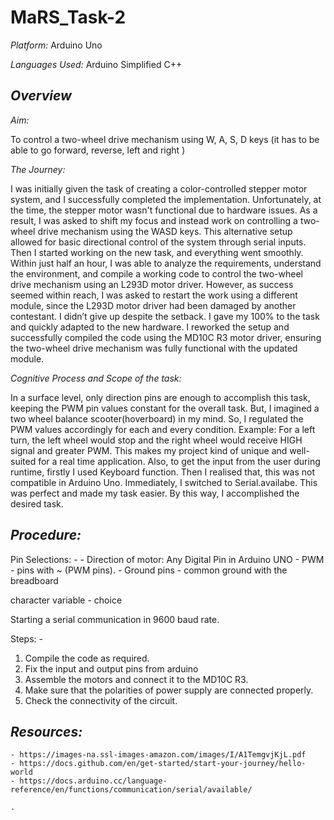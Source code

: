 # MaRS_Task-2
*Platform:* Arduino Uno

*Languages Used:* Arduino Simplified C++ 

## *Overview*
*Aim:* 

To control a two-wheel drive mechanism using W, A, S, D keys (it has to be able to go forward, reverse, left and right ) 

*The Journey:* 
    
I was initially given the task of creating a color-controlled stepper motor system, and I successfully completed the implementation. Unfortunately, at the time, the stepper motor wasn't functional due to hardware issues. As a result, I was asked to shift my focus and instead work on controlling a two-wheel drive mechanism using the WASD keys. This alternative setup allowed for basic directional control of the system through serial inputs.
    Then I started working on the new task, and everything went smoothly. Within just half an hour, I was able to analyze the requirements, understand the environment, and compile a working code to control the two-wheel drive mechanism using an L293D motor driver. However, as success seemed within reach, I was asked to restart the work using a different module, since the L293D motor driver had been damaged by another contestant.
    I didn’t give up despite the setback. I gave my 100% to the task and quickly adapted to the new hardware. I reworked the setup and successfully compiled the code using the MD10C R3 motor driver, ensuring the two-wheel drive mechanism was fully functional with the updated module.

*Cognitive Process and Scope of the task:*  
    
In a surface level, only direction pins are enough to accomplish this task, keeping the PWM pin values constant for the overall task. But, I imagined a two wheel balance scooter(hoverboard) in my mind. So, I regulated the PWM values accordingly for each and every condition. Example: For a left turn, the left wheel would stop and the right wheel would receive HIGH signal and greater PWM.
    This makes my project kind of unique and well-suited for a real time application.
    Also, to get the input from the user during runtime, firstly I used Keyboard function. Then I realised that, this was not compatible in Arduino Uno. Immediately, I switched to Serial.availabe. This was perfect and made my task easier.
    By this way, I accomplished the desired task.
  
## *Procedure:*

Pin Selections: -
    - Direction of motor: Any Digital Pin in Arduino UNO
    - PWM - pins with ~ (PWM pins).
    - Ground pins - common ground with the breadboard

character variable - choice

Starting a serial communication in 9600 baud rate.

Steps: -

1. Compile the code as required.
2. Fix the input and output pins from arduino
3. Assemble the motors and connect it to the MD10C R3.
4. Make sure that the polarities of power supply are connected properly.
5. Check the connectivity of the circuit.


## *Resources:*

    - https://images-na.ssl-images-amazon.com/images/I/A1TemgvjKjL.pdf
    - https://docs.github.com/en/get-started/start-your-journey/hello-world
    - https://docs.arduino.cc/language-reference/en/functions/communication/serial/available/

    .
